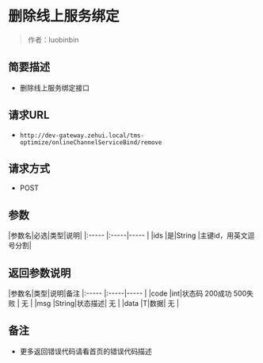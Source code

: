# 删除线上服务绑定

> 作者：luobinbin

## 简要描述

- 删除线上服务绑定接口

## 请求URL
- `http://dev-gateway.zehui.local/tms-optimize/onlineChannelServiceBind/remove`
  
## 请求方式
- POST

## 参数

|参数名|必选|类型|说明|
|:-----  |:-----|-----                  |
|ids |是|String   |主键id，用英文逗号分割|

## 返回参数说明

|参数名|类型|说明|备注
|:-----  |:-----|-----                  |
|code  |int|状态码  200成功   500失败 |  无  |
|msg  |String|状态描述|        无   |
|data  |T|数据|     无  |

## 备注 

- 更多返回错误代码请看首页的错误代码描述